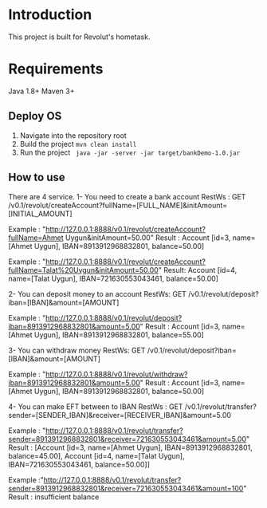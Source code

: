 
# Introduction
This project is built for Revolut's hometask.
 
# Requirements
Java 1.8+
Maven 3+


## Deploy OS
1. Navigate into the repository root
2. Build the project ``` mvn clean install ```
3. Run the project ``` java -jar -server -jar target/bankDemo-1.0.jar```


## How to use
There are 4 service.
1- You need to create a bank account
 RestWs : GET /v0.1/revolut/createAccount?fullName=[FULL_NAME]&initAmount=[INITIAL_AMOUNT] 
 
 Example : "http://127.0.0.1:8888/v0.1/revolut/createAccount?fullName=Ahmet Uygun&initAmount=50.00"
 Result : Account [id=3, name=[Ahmet Uygun], IBAN=8913912968832801, balance=50.00]
 
 Example :  "http://127.0.0.1:8888/v0.1/revolut/createAccount?fullName=Talat%20Uygun&initAmount=50.00"
 Result:   Account [id=4, name=[Talat Uygun], IBAN=721630553043461, balance=50.00]
 
2- You can deposit money to an account
  RestWs: GET /v0.1/revolut/deposit?iban=[IBAN]&amount=[AMOUNT]
  
  Example : "http://127.0.0.1:8888/v0.1/revolut/deposit?iban=8913912968832801&amount=5.00"
  Result : Account [id=3, name=[Ahmet Uygun], IBAN=8913912968832801, balance=55.00]
  
3- You can withdraw money
  RestWs: GET /v0.1/revolut/deposit?iban=[IBAN]&amount=[AMOUNT]
  
  Example : "http://127.0.0.1:8888/v0.1/revolut/withdraw?iban=8913912968832801&amount=5.00"
  Result : Account [id=3, name=[Ahmet Uygun], IBAN=8913912968832801, balance=50.00]

4- You can make EFT between to IBAN
  RestWs :  GET  /v0.1/revolut/transfer?sender=[SENDER_IBAN]&receiver=[RECEIVER_IBAN]&amount=5.00
  
  Example :  "http://127.0.0.1:8888/v0.1/revolut/transfer?sender=8913912968832801&receiver=721630553043461&amount=5.00"
  Result :  [Account [id=3, name=[Ahmet Uygun], IBAN=8913912968832801, balance=45.00], Account [id=4, name=[Talat Uygun], IBAN=721630553043461, balance=50.00]]
  
  Example :"http://127.0.0.1:8888/v0.1/revolut/transfer?sender=8913912968832801&receiver=721630553043461&amount=100"
  Result : insufficient balance
  
  
